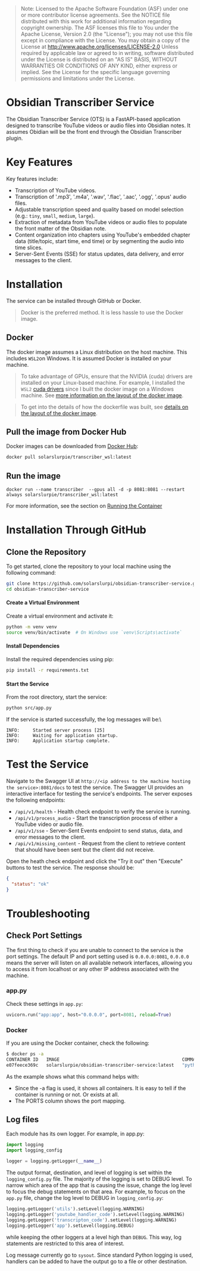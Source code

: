 
> Note: Licensed to the Apache Software Foundation (ASF) under one or more contributor license agreements.  See the NOTICE file distributed with this work for additional information regarding copyright ownership.
The ASF licenses this file to You under the Apache License, Version 2.0 (the "License"); you may not use this file except in compliance with the License.  You may obtain a copy of the License at http://www.apache.org/licenses/LICENSE-2.0 Unless required by applicable law or agreed to in writing, software distributed under the License is distributed on an "AS IS" BASIS, WITHOUT WARRANTIES OR CONDITIONS OF ANY KIND, either express or implied.  See the License for the specific language governing permissions and limitations under the License.

# Obsidian Transcriber Service
The Obsidian Transcriber Service (OTS) is a FastAPI-based application designed to transcribe YouTube videos or audio files into Obsidian notes. It assumes Obidian will be the front end through the Obsidian Transcriber plugin.

# Key Features
Key features include:
- Transcription of YouTube videos.
- Transcription of '.mp3', '.m4a', '.wav', '.flac', '.aac', '.ogg', '.opus' audio files.
- Adjustable transcription speed and quality based on model selection (e.g.: `tiny`, `small`, `medium`, `large`).
- Extraction of metadata from YouTube videos or audio files to populate the front matter of the Obsidian note.
- Content organization into chapters using YouTube's embedded chapter data (title/topic, start time, end time) or by segmenting the audio into time slices.
- Server-Sent Events (SSE) for status updates, data delivery, and error messages to the client.

# Installation
The service can be installed through GitHub or Docker.
> Docker is the preferred method.  It is less hassle to use the Docker image.



## Docker

The docker image assumes a Linux distribution on the host machine. This includes `WSL2`on Windows.  It is assumed Docker is installed on your machine.

> To take advantage of GPUs, ensure that the NVIDIA (cuda) drivers are installed on your Linux-based machine.  For example, I installed the `WSL2` [cuda drivers](https://developer.nvidia.com/cuda/wsl) since I built the docker image on a Windows machine.  See [more information on the layout of the docker image](docs\README_Linux_Dockerfile_tldr.md).

> To get into the details of how the dockerfile was built, see [details on the layout of the docker image](/docs/README_Windows_Dockerfile_tldr.md).

## Pull the image from Docker Hub
Docker images can be downloaded from [Docker Hub](https://hub.docker.com/repository/docker/solarslurpie/transcriber_wsl/general):
```sh
docker pull solarslurpie/transcriber_wsl:latest
```
## Run the image
`docker run --name transcriber  --gpus all -d -p 8081:8081 --restart always solarslurpie/transcriber_wsl:latest`

For more information, see the section on [Running the Container](/docs/README_Linux_Dockerfile_tldr.md#running-the-container)

# Installation Through GitHub

## Clone the Repository
To get started, clone the repository to your local machine using the following command:
```sh
git clone https://github.com/solarslurpi/obsidian-transcriber-service.git
cd obsidian-transcriber-service
```
#### Create a Virtual Environment
Create a virtual environment and activate it:
```sh
python -m venv venv
source venv/bin/activate  # On Windows use `venv\Scripts\activate`
```
#### Install Dependencies
Install the required dependencies using pip:
```sh
pip install -r requirements.txt
```
#### Start the Service
From the root directory, start the service:
```sh
python src/app.py
```
If the service is started successfully, the log messages will be:\
```
INFO:     Started server process [25]
INFO:     Waiting for application startup.
INFO:     Application startup complete.
```

# Test the Service
Navigate to the Swagger UI at `http://<ip address to the machine hosting the service>:8081/docs` to test the service. The Swagger UI provides an interactive interface for testing the service's endpoints.  The server exposes the following endpoints:
- `/api/v1/health` - Health check endpoint to verify the service is running.
- `/api/v1/process_audio` - Start the transcription process of either a YouTube video or audio file.
- `/api/v1/sse` - Server-Sent Events endpoint to send status, data, and error messages to the client.
- `/api/v1/missing_content` - Request from the client to retrieve content that should have been sent but the client did not receive.

Open the heath check endpoint and click the "Try it out" then "Execute" buttons   to test the service. The response should be:
```json
{
  "status": "ok"
}
```


# Troubleshooting
## Check Port Settings
The first thing to check if you are unable to connect to the service is the port settings. The default IP and port setting used is `0.0.0.0:8081`,  `0.0.0.0` means the server will listen on all available network interfaces, allowing you to access it from localhost or any other IP address associated with the machine.
### app.py
Check these settings in `app.py`:
```python
uvicorn.run("app:app", host="0.0.0.0", port=8081, reload=True)
```
### Docker
If you are using the Docker container, check the following:
```sh
$ docker ps -a
CONTAINER ID   IMAGE                                              COMMAND               CREATED          STATUS          PORTS                    NAMES
e07feece369c   solarslurpie/obsidian-transcriber-service:latest   "python src/app.py"   46 minutes ago   Up 46 minutes   0.0.0.0:8081->8081/tcp   obsidian-transcriber-service
```
As the example shows what this command helps with:
- Since the -a flag is used, it shows all containers.  It is easy to tell if the container is running or not. Or exists at all.
- The PORTS column shows the port mapping.
## Log files
Each module has its own logger.  For example, in app.py:
```python
import logging
import logging_config

logger = logging.getLogger(__name__)
```
The output format, destination, and level of logging is set within the `logging_config.py` file.  The majority of the logging is set to DEBUG level.  To narrow which area of the app that is causing the issue, change the log level to focus the debug statements on that area.  For example, to focus on the `app.py` file, change the log level to DEBUG in `logging_config.py`:
```python
logging.getLogger('utils').setLevel(logging.WARNING)
logging.getLogger('youtube_handler_code').setLevel(logging.WARNING)
logging.getLogger('transcripton_code').setLevel(logging.WARNING)
logging.getLogger('app').setLevel(logging.DEBUG)
```
while keeping the other loggers at a level high than `DEBUG`. This way, log statements are restricted to this area of interest.

Log message currently go to `sysout`.  Since standard Python logging is used, handlers can be added to have the output go to a file or other destination.
